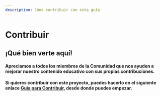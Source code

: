 ```yaml
---
description: Cómo contribuir con esta guía
---
```


# Contribuir

## ¡Qué bien verte aquí!

#### Apreciamos a todos los miembros de la Comunidad que nos ayuden a mejorar nuestro contenido educativo con sus propias contribuciones. 

#### Si quieres contribuir con este proyecto, puedes hacerlo en el siguiente enlace [Guía para Contribuir](untitled-1/), desde donde puedes empezar.

#### 

####  


